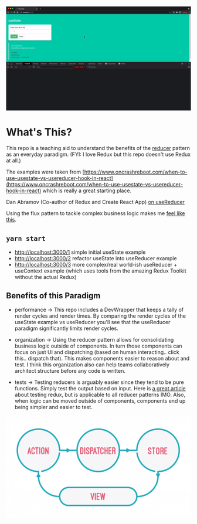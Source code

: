 ![Performance](useReducerPerformance.gif)

# What's This?

This repo is a teaching aid to understand the benefits of the [reducer](https://reactjs.org/docs/hooks-reference.html#usereducer) pattern as an everyday paradigm. (FYI: I love Redux but this repo doesn't use Redux at all.)

The examples were taken from [https://www.oncrashreboot.com/when-to-use-usestate-vs-usereducer-hook-in-react](https://www.oncrashreboot.com/when-to-use-usestate-vs-usereducer-hook-in-react) which is really a great starting place.

Dan Abramov (Co-author of Redux and Create React App) [on useReducer](https://twitter.com/dan_abramov/status/1102010093388947457)

Using the flux pattern to tackle complex business logic makes me [feel like this](https://youtu.be/bcLN5Yg8Jg0?t=261).

## `yarn start`

- [http://localhost:3000/1](http://localhost:3000/1) simple initial useState example
- [http://localhost:3000/2](http://localhost:3000/2) refactor useState into useReducer example
- [http://localhost:3000/3](http://localhost:3000/3) more complex/real world-ish useReducer + useContext example (which uses tools from the amazing Redux Toolkit without the actual Redux)

## Benefits of this Paradigm

- performance -> This repo includes a DevWrapper that keeps a tally of render cycles and render times. By comparing the render cycles of the useState example vs useReducer you'll see that the useReducer paradigm significantly limits render cycles.

- organization -> Using the reducer pattern allows for consolidating business logic outside of components. In turn those components can focus on just UI and dispatching (based on human interacting.. click this.. dispatch that). This makes components easier to reason about and test. I think this organization also can help teams collaboratively architect structure before any code is written.

- tests -> Testing reducers is arguably easier since they tend to be pure functions. Simply test the output based on input. Here is [a great article](https://dev.to/hbarcelos/a-better-approach-for-testing-your-redux-code-2ec9) about testing redux, but is applicable to all reducer patterns IMO. Also, when logic can be moved outside of components, components end up being simpler and easier to test.

![Flux](flux-js.png)
